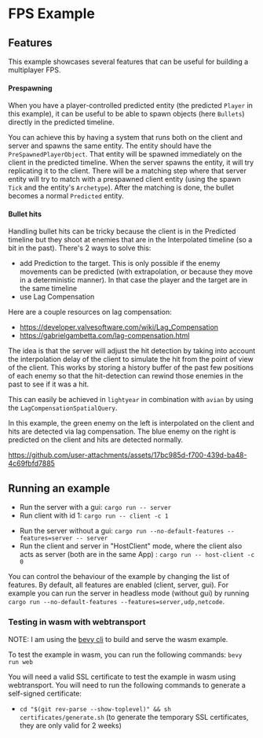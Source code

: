 # FPS Example

## Features

This example showcases several features that can be useful for building a multiplayer FPS.


#### Prespawning

When you have a player-controlled predicted entity (the predicted `Player` in this example),
it can be useful to be able to spawn objects (here `Bullets`) directly in the predicted timeline.

You can achieve this by having a system that runs both on the client and server and spawns the same entity. The entity should have the `PreSpawnedPlayerObject`. That entity will be spawned 
immediately on the client in the predicted timeline. When the server spawns the entity, it will try replicating it to the client. There will be a matching step where that server entity will try to 
match with a prespawned client entity (using the spawn `Tick` and the entity's `Archetype`). After the matching is done, the bullet becomes a normal `Predicted` entity.

#### Bullet hits

Handling bullet hits can be tricky because the client is in the Predicted timeline but they shoot at enemies that are in the Interpolated timeline (so a bit in the past). There's 2 ways to solve 
this: 
- add Prediction to the target. This is only possible if the enemy movements can be predicted (with extrapolation, or because they move in a deterministic manner). In that case the player and the 
  target are in the same timeline
- use Lag Compensation

Here are a couple resources on lag compensation:
- https://developer.valvesoftware.com/wiki/Lag_Compensation
- https://gabrielgambetta.com/lag-compensation.html
  
The idea is that the server will adjust the hit detection by taking into account the interpolation delay of the client to simulate the hit from the point of view of the client. This works by 
storing a history buffer of the past few positions of each enemy so that the hit-detection can rewind those enemies in the past to see if it was a hit.

This can easily be achieved in `lightyear` in combination with `avian` by using the `LagCompensationSpatialQuery`.

In this example, the green enemy on the left is interpolated on the client and hits are detected via lag compensation. The blue enemy on the right is predicted on the client and hits are detected normally.



https://github.com/user-attachments/assets/17bc985d-f700-439d-ba48-4c69fbfd7885



## Running an example

- Run the server with a gui: `cargo run -- server`
- Run client with id 1: `cargo run -- client -c 1`

[//]: # (- Run the client and server in two separate bevy Apps: `cargo run` or `cargo run separate`)
- Run the server without a gui: `cargo run --no-default-features --features=server -- server`
- Run the client and server in "HostClient" mode, where the client also acts as server (both are in the same App) : `cargo run -- host-client -c 0`

You can control the behaviour of the example by changing the list of features. By default, all features are enabled (client, server, gui).
For example you can run the server in headless mode (without gui) by running `cargo run --no-default-features --features=server,udp,netcode`.

### Testing in wasm with webtransport

NOTE: I am using the [bevy cli](https://github.com/TheBevyFlock/bevy_cli) to build and serve the wasm example.

To test the example in wasm, you can run the following commands: `bevy run web`

You will need a valid SSL certificate to test the example in wasm using webtransport. You will need to run the following
commands to generate a self-signed certificate:
- `cd "$(git rev-parse --show-toplevel)" && sh certificates/generate.sh` (to generate the temporary SSL
  certificates, they are only valid for 2 weeks)
